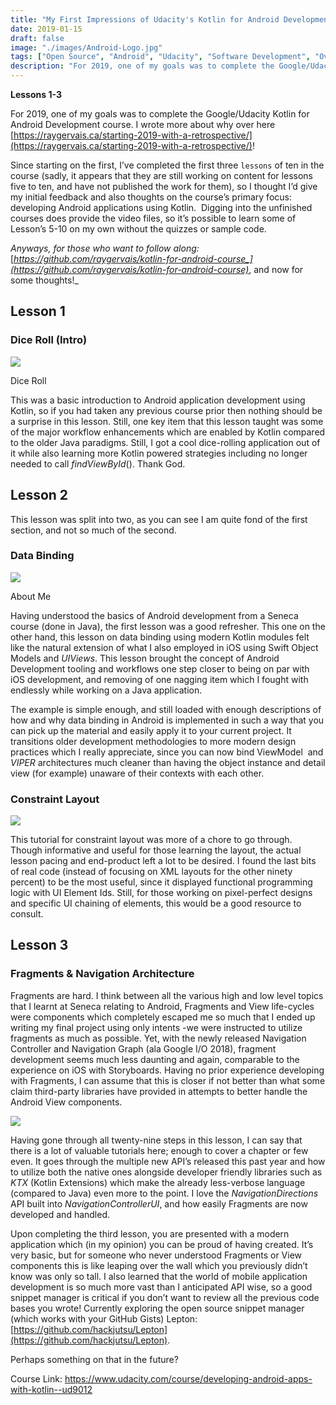 ```yaml
---
title: "My First Impressions of Udacity's Kotlin for Android Development"
date: 2019-01-15
draft: false
image: "./images/Android-Logo.jpg"
tags: ["Open Source", "Android", "Udacity", "Software Development", "Overview"]
description: "For 2019, one of my goals was to complete the Google/Udacity Kotlin for Android Development course. Since starting on the first, I’ve completed the first three `lessons` of ten in the course (sadly, it appears that they are still working on content for lessons five to ten, and have not published the work for them), so I thought I’d give my initial feedback and also thoughts on the course’s primary focus: developing Android applications using Kotlin.  Digging into the unfinished courses does provide the video files, so it’s possible to learn some of Lesson’s 5-10 on my own without the quizzes or sample code."
---
```


**Lessons 1-3**

For 2019, one of my goals was to complete the Google/Udacity Kotlin for Android Development course. I wrote more about why over here [https://raygervais.ca/starting-2019-with-a-retrospective/](https://raygervais.ca/starting-2019-with-a-retrospective/)!

Since starting on the first, I’ve completed the first three `lessons` of ten in the course (sadly, it appears that they are still working on content for lessons five to ten, and have not published the work for them), so I thought I’d give my initial feedback and also thoughts on the course’s primary focus: developing Android applications using Kotlin.  Digging into the unfinished courses does provide the video files, so it’s possible to learn some of Lesson’s 5-10 on my own without the quizzes or sample code.

_Anyways, for those who want to follow along:_ [_https://github.com/raygervais/kotlin-for-android-course_](https://github.com/raygervais/kotlin-for-android-course)_, and now for some thoughts!_

## Lesson 1

### Dice Roll (Intro)

![](./images/Dice-Roll.png)

Dice Roll

This was a basic introduction to Android application development using Kotlin, so if you had taken any previous course prior then nothing should be a surprise in this lesson. Still, one key item that this lesson taught was some of the major workflow enhancements which are enabled by Kotlin compared to the older Java paradigms. Still, I got a cool dice-rolling application out of it while also learning more Kotlin powered strategies including no longer needed to call _findViewById_(). Thank God.

## Lesson 2

This lesson was split into two, as you can see I am quite fond of the first section, and not so much of the second.

### Data Binding

![](./images/About-Me.png)

About Me

Having understood the basics of Android development from a Seneca course (done in Java), the first lesson was a good refresher. This one on the other hand, this lesson on data binding using modern Kotlin modules felt like the natural extension of what I also employed in iOS using Swift Object Models and _UIViews_. This lesson brought the concept of Android Development tooling and workflows one step closer to being on par with iOS development, and removing of one nagging item which I fought with endlessly while working on a Java application.

The example is simple enough, and still loaded with enough descriptions of how and why data binding in Android is implemented in such a way that you can pick up the material and easily apply it to your current project. It transitions older development methodologies to more modern design practices which I really appreciate, since you can now bind ViewModel  and _VIPER_ architectures much cleaner than having the object instance and detail view (for example) unaware of their contexts with each other.

### Constraint Layout

![](./images/ColorMyViews.png)

This tutorial for constraint layout was more of a chore to go through. Though informative and useful for those learning the layout, the actual lesson pacing and end-product left a lot to be desired. I found the last bits of real code (instead of focusing on XML layouts for the other ninety percent) to be the most useful, since it displayed functional programming logic with UI Element Ids. Still, for those working on pixel-perfect designs and specific UI chaining of elements, this would be a good resource to consult.

## Lesson 3

### Fragments & Navigation Architecture

Fragments are hard. I think between all the various high and low level topics that I learnt at Seneca relating to Android, Fragments and View life-cycles were components which completely escaped me so much that I ended up writing my final project using only intents -we were instructed to utilize fragments as much as possible. Yet, with the newly released Navigation Controller and Navigation Graph (ala Google I/O 2018), fragment development seems much less daunting and again, comparable to the experience on iOS with Storyboards. Having no prior experience developing with Fragments, I can assume that this is closer if not better than what some claim third-party libraries have provided in attempts to better handle the Android View components.

![](./images/Android-Trivia.png)

Having gone through all twenty-nine steps in this lesson, I can say that there is a lot of valuable tutorials here; enough to cover a chapter or few even. It goes through the multiple new API’s released this past year and how to utilize both the native ones alongside developer friendly libraries such as _KTX_ (Kotlin Extensions) which make the already less-verbose language (compared to Java) even more to the point. I love the _NavigationDirections_ API built into _NavigationControllerUI_, and how easily Fragments are now developed and handled.

Upon completing the third lesson, you are presented with a modern application which (in my opinion) you can be proud of having created. It’s very basic, but for someone who never understood Fragments or View components this is like leaping over the wall which you previously didn’t know was only so tall. I also learned that the world of mobile application development is so much more vast than I anticipated API wise, so a good snippet manager is critical if you don’t want to review all the previous code bases you wrote! Currently exploring the open source snippet manager (which works with your GitHub Gists) Lepton: [https://github.com/hackjutsu/Lepton](https://github.com/hackjutsu/Lepton).

Perhaps something on that in the future?

Course Link: https://www.udacity.com/course/developing-android-apps-with-kotlin--ud9012
